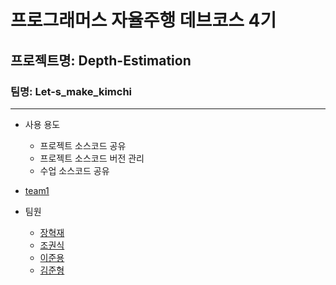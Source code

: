 # 프로그래머스 자율주행 데브코스 4기 
## 프로젝트명: Depth-Estimation
### 팀명: Let-s_make_kimchi

----------------------------------

* 사용 용도
  * 프로젝트 소스코드 공유 
  * 프로젝트 소스코드 버전 관리 
  * 수업 소스코드 공유

* [team1](https://www.notion.so/team1-a157c7f88084468780ff38ec1883c3b7)
 * 팀원
   * [장혁재](https://www.notion.so/4-a4b8db39cb5a4fe7ae4af3ef27216edb)
   * [조권식](https://www.notion.so/4-f6bb4b425ab34697b47dc683320ce76e)
   * [이준용](https://www.notion.so/4-631b6e4ab1e9487fbe1449e84f7ef1d6)
   * [김준형](https://www.notion.so/4-f9b680a19c7e48e989a32548a46fc2dc)
